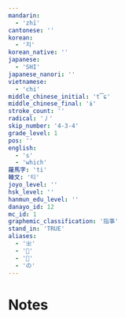 ```yaml
---
mandarin:
  - 'zhī'
cantonese: ''
korean:
  - '지'
korean_native: ''
japanese:
  - 'SHI'
japanese_nanori: ''
vietnamese:
  - 'chi'
middle_chinese_initial: 't͡ɕ'
middle_chinese_final: 'ɨ'
stroke_count: ''
radical: '丿'
skip_number: '4-3-4'
grade_level: 1
pos: ''
english:
  - 's'
  - 'which'
羅馬字: 'ti'
韓文: '티'
joyo_level: ''
hsk_level: ''
hanmun_edu_level: ''
danayo_id: 12
mc_id: 1
graphemic_classification: '指事'
stand_in: 'TRUE'
aliases:
  - '㞢'
  - '𠔇'
  - '𡳿'
  - 'の'
---
```


# Notes

